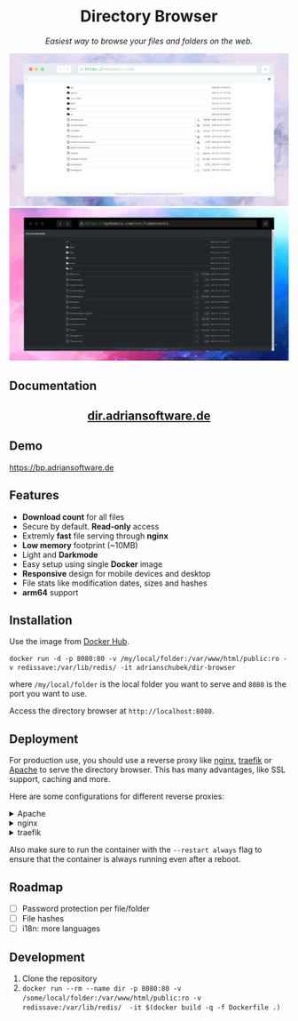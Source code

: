 <div align="center">

# Directory Browser
_Easiest way to browse your files and folders on the web._
<!-- ![](dir-browser.png) -->
![](p1.png)
![](p2.png)

</div>

## Documentation

<h2 align="center">

  [dir.adriansoftware.de](https://dir.adriansoftware.de)

</h2>

## Demo

https://bp.adriansoftware.de

## Features
- **Download count** for all files
- Secure by default. **Read-only** access
- Extremly **fast** file serving through **nginx**
- **Low memory** footprint (~10MB)
- Light and **Darkmode**
- Easy setup using single **Docker** image
- **Responsive** design for mobile devices and desktop
- File stats like modification dates, sizes and hashes
- **arm64** support
<!-- - **Password protection** for files and folders -->

## Installation

Use the image from [Docker Hub](https://hub.docker.com/r/adrianschubek/dir-browser/tags).


```
docker run -d -p 8080:80 -v /my/local/folder:/var/www/html/public:ro -v redissave:/var/lib/redis/ -it adrianschubek/dir-browser
```

where `/my/local/folder` is the local folder you want to serve and `8080` is the port you want to use.

Access the directory browser at `http://localhost:8080`.

## Deployment

For production use, you should use a reverse proxy like [nginx](https://nginx.org/), [traefik](https://traefik.io/traefik/) or [Apache](https://httpd.apache.org/) to serve the directory browser. This has many advantages, like SSL support, caching and more. 

Here are some configurations for different reverse proxies:

<details>
<summary>Apache</summary>

```apache
<VirtualHost *:80>
  ServerName domain.tld

  ProxyPass / http://127.0.0.1:8080/
  ProxyPassReverse / http://127.0.0.1:8080/
</VirtualHost>

<VirtualHost *:443>
  ServerName domain.tld

  ProxyPass / http://127.0.0.1:8080/
  ProxyPassReverse / http://127.0.0.1:8080/

  SSLEngine on
  SSLCertificateFile cert.pem
  SSLCertificateKeyFile cert.key
</VirtualHost>
```

</details>

<details>
<summary>nginx</summary>
TODO
</details>

<details>
<summary>traefik</summary>
TODO
</details>

Also make sure to run the container with the `--restart always` flag to ensure that the container is always running even after a reboot.

## Roadmap
- [ ] Password protection per file/folder
- [ ] File hashes
- [ ] i18n: more languages

## Development

1. Clone the repository
2. `docker run --rm --name dir -p 8080:80 -v /some/local/folder:/var/www/html/public:ro -v redissave:/var/lib/redis/  -it $(docker build -q -f Dockerfile .)`

<!-- Directory Browser / Lister drop-in

docker run --rm --name dir -p 8080:80 -v /home/adrian/Uni/BP/frontend:/var/www/html/public:ro  -it $(docker build -q .)
docker run --restart always --rm --name dir -p 8080:80 -v /home/adrian/Uni/BP/frontend:/var/www/html/public:ro  -it adrianschubek/dir-browser

docker run --rm --name dir -p 8080:80 -v /home/adrian/Uni/BP/frontend:/var/www/html/public:ro -v redissave:/var/lib/redis/  -it $(docker build -q -f Dockerfile .) -->
